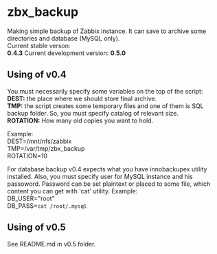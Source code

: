 # zbx_backup
Making simple backup of Zabbix instance. It can save to archive some directories and database (MySQL only).  
Current stable verson:  
<b>0.4.3</b>
Current development version:
<b>0.5.0</b>

## Using of v0.4
You must necessarily specify some variables on the top of the script:  
<b>DEST:</b> the place where we should store final archive.  
<b>TMP:</b> the script creates some temporary files and one of them is SQL backup folder. So, you must specify catalog of relevant size.  
<b>ROTATION:</b> How many old copies you want to hold.

Example:  
DEST=/mnt/nfs/zabbix  
TMP=/var/tmp/zbx_backup  
ROTATION=10  

For database backup v0.4 expects what you have innobackupex utility installed. Also, you must specify user for MySQL instance and his passoword. Password can be set plaintext or placed to some file, which content you can get with 'cat' utility.
Example:  
DB_USER="root"  
DB_PASS=`cat /root/.mysql`  

## Using of v0.5
See README.md in v0.5 folder.
